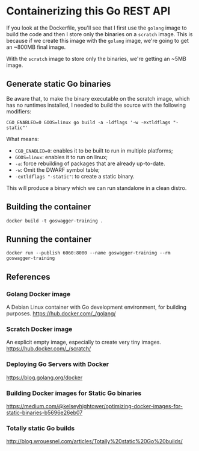 # Containerizing this Go REST API

If you look at the Dockerfile, you'll see that I first use the `golang` image to build the code and then I store only the binaries on a `scratch` image. This is because if we create this image with the `golang` image, we're going to get an ~800MB final image.

With the `scratch` image to store only the binaries, we're getting an ~5MB image.

## Generate static Go binaries

Be aware that, to make the binary executable on the scratch image, which has no runtimes installed, I needed to build the source with the following modifiers:

`CGO_ENABLED=0 GOOS=linux go build -a -ldflags '-w -extldflags "-static"' `

What means:

* `CGO_ENABLED=0`: enables it to be built to run in multiple platforms;
* `GOOS=linux`: enables it to run on linux;
* `-a`: force rebuilding of packages that are already up-to-date.
* `-w`: Omit the DWARF symbol table;
* `-extldflags "-static"`: to create a static binary.

This will produce a binary which we can run standalone in a clean distro.

## Building the container

`docker build -t goswagger-training .`

## Running the container

`docker run --publish 6060:8080 --name goswagger-training --rm goswagger-training`

## References

### Golang Docker image
A Debian Linux container with Go development environment, for building purposes.
https://hub.docker.com/_/golang/

### Scratch Docker image
An explicit empty image, especially to create very tiny images.
https://hub.docker.com/_/scratch/

### Deploying Go Servers with Docker
https://blog.golang.org/docker

### Building Docker images for Static Go binaries
https://medium.com/@kelseyhightower/optimizing-docker-images-for-static-binaries-b5696e26eb07

### Totally static Go builds
http://blog.wrouesnel.com/articles/Totally%20static%20Go%20builds/